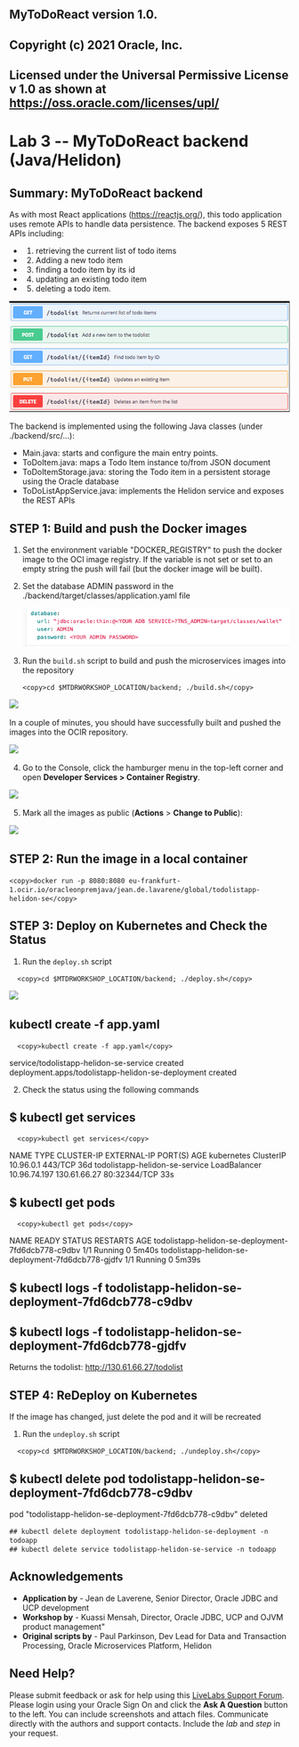 ## MyToDoReact version 1.0.
##
## Copyright (c) 2021 Oracle, Inc.
## Licensed under the Universal Permissive License v 1.0 as shown at https://oss.oracle.com/licenses/upl/

# Lab 3 -- MyToDoReact backend (Java/Helidon)

## **Summary**: MyToDoReact backend

As with most React applications (https://reactjs.org/), this todo application uses remote APIs to handle data persistence. The backend exposes 5 REST APIs including:
- 1) retrieving the current list of todo items
- 2) Adding a new todo item
- 3) finding a todo item by its id
- 4) updating an existing todo item
- 5) deleting a todo item.

![](images/Backend-APIs.png " ")

The backend is implemented using the following Java classes (under ./backend/src/...):   
- Main.java: starts and configure the main entry points.
- ToDoItem.java: maps a Todo Item instance to/from JSON  document
- ToDoItemStorage.java: storing the Todo item in a persistent storage using the Oracle database
- ToDoListAppService.java: implements the Helidon service and exposes the REST APIs


## **STEP 1**: Build and push the Docker images

1. Set the environment variable "DOCKER_REGISTRY" to push the docker image to the OCI image registry. If the variable is not set or set to an empty string the push will fail (but the docker image will be built).


2. Set the database ADMIN password in the ./backend/target/classes/application.yaml file

   ![](images/application-yaml.png " ")


3. Run the `build.sh` script to build and push the
    microservices images into the repository

    ```
    <copy>cd $MTDRWORKSHOP_LOCATION/backend; ./build.sh</copy>
    ```

  ![](images/70e6b9bab9f2e247e950e50745de802d.png " ")

  In a couple of minutes, you should have successfully built and pushed the images into the OCIR repository.

  ![](images/bdd2f05cfc0d1aac84b09dbe5b48993a.png " ")

4.  Go to the Console, click the hamburger menu in the top-left corner and open
    **Developer Services > Container Registry**.

  ![](images/efcd98db89441f5a40389c99e5afd4b5.png " ")

5. Mark all the images as public (**Actions** > **Change to Public**):

  ![](images/71310f61e92f7c1167f2016bb17d67b0.png " ")


## **STEP 2**: Run the image in a local container

```
<copy>docker run -p 8080:8080 eu-frankfurt-1.ocir.io/oracleonpremjava/jean.de.lavarene/global/todolistapp-helidon-se</copy>
```

## **STEP 3**: Deploy on Kubernetes and Check the Status

1. Run the `deploy.sh` script

```
  <copy>cd $MTDRWORKSHOP_LOCATION/backend; ./deploy.sh</copy>
```

  ![](images/70e6b9bab9f2e247e950e50745de802d.png " ")

## kubectl create -f app.yaml
```
  <copy>kubectl create -f app.yaml</copy>
```

service/todolistapp-helidon-se-service created
deployment.apps/todolistapp-helidon-se-deployment created

2. Check the status using the following commands
## $ kubectl get services
```
  <copy>kubectl get services</copy>
```
NAME                             TYPE           CLUSTER-IP     EXTERNAL-IP    PORT(S)        AGE
kubernetes                       ClusterIP      10.96.0.1      <none>         443/TCP        36d
todolistapp-helidon-se-service   LoadBalancer   10.96.74.197   130.61.66.27   80:32344/TCP   33s

## $ kubectl get pods
```
  <copy>kubectl get pods</copy>
```
NAME                                                 READY   STATUS    RESTARTS   AGE
todolistapp-helidon-se-deployment-7fd6dcb778-c9dbv   1/1     Running   0          5m40s
todolistapp-helidon-se-deployment-7fd6dcb778-gjdfv   1/1     Running   0          5m39s



## $ kubectl logs -f todolistapp-helidon-se-deployment-7fd6dcb778-c9dbv
## $ kubectl logs -f todolistapp-helidon-se-deployment-7fd6dcb778-gjdfv

Returns the todolist:
http://130.61.66.27/todolist


## **STEP 4**: ReDeploy on Kubernetes
If the image has changed, just delete the pod and it will be recreated

1. Run the `undeploy.sh` script
```
  <copy>cd $MTDRWORKSHOP_LOCATION/backend; ./undeploy.sh</copy>
```

## $ kubectl delete pod todolistapp-helidon-se-deployment-7fd6dcb778-c9dbv
pod "todolistapp-helidon-se-deployment-7fd6dcb778-c9dbv" deleted

```
## kubectl delete deployment todolistapp-helidon-se-deployment -n todoapp
## kubectl delete service todolistapp-helidon-se-service -n todoapp

```

## Acknowledgements
* **Application by** - Jean de Laverene, Senior Director, Oracle JDBC and UCP development
* **Workshop by** - Kuassi Mensah, Director, Oracle JDBC, UCP and OJVM product management"
* **Original scripts by** - Paul Parkinson, Dev Lead for Data and Transaction Processing, Oracle Microservices Platform, Helidon

## Need Help?
Please submit feedback or ask for help using this [LiveLabs Support Forum](https://community.oracle.com/tech/developers/categories/building-microservices-with-oracle-converged-database). Please login using your Oracle Sign On and click the **Ask A Question** button to the left.  You can include screenshots and attach files.  Communicate directly with the authors and support contacts.  Include the *lab* and *step* in your request.
